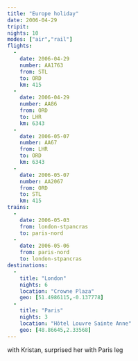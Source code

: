 ```yaml
---
title: "Europe holiday"
date: 2006-04-29
tripit:
nights: 10
modes: ["air","rail"]
flights:
  -
    date: 2006-04-29
    number: AA1763
    from: STL
    to: ORD
    km: 415
  -
    date: 2006-04-29
    number: AA86
    from: ORD
    to: LHR
    km: 6343
  -
    date: 2006-05-07
    number: AA67
    from: LHR
    to: ORD
    km: 6343
  -
    date: 2006-05-07
    number: AA2067
    from: ORD
    to: STL
    km: 415
trains:
  -
    date: 2006-05-03
    from: london-stpancras
    to: paris-nord
  -
    date: 2006-05-06
    from: paris-nord
    to: london-stpancras
destinations:
  -
    title: "London"
    nights: 6
    location: "Crowne Plaza"
    geo: [51.4986115,-0.137778]
  -
    title: "Paris"
    nights: 3
    location: "Hôtel Louvre Sainte Anne"
    geo: [48.86645,2.33568]
---
```


with Kristan, surprised her with Paris leg
